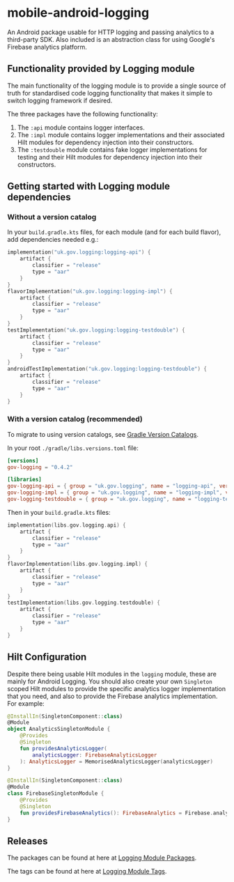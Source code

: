# mobile-android-logging

An Android package usable for HTTP logging and passing analytics to a third-party SDK. Also included
is an abstraction class for using Google's Firebase analytics platform.

## Functionality provided by Logging module

The main functionality of the logging module is to provide a single source of truth for standardised
code logging functionality that makes it simple to switch logging framework if desired.

The three packages have the following functionality:

1. The `:api` module contains logger interfaces.
2. The `:impl` module contains logger implementations and their associated Hilt modules for dependency injection into their constructors.
3. The `:testdouble` module contains fake logger implementations for testing and their Hilt modules for dependency injection into their constructors.

## Getting started with Logging module dependencies

### Without a version catalog

In your `build.gradle.kts` files, for each module (and for each build flavor), add dependencies
needed e.g.:

```kotlin
implementation("uk.gov.logging:logging-api") {
    artifact {
        classifier = "release"
        type = "aar"
    }
}
flavorImplementation("uk.gov.logging:logging-impl") {
    artifact {
        classifier = "release"
        type = "aar"
    }
}
testImplementation("uk.gov.logging:logging-testdouble") {
    artifact {
        classifier = "release"
        type = "aar"
    }
}
androidTestImplementation("uk.gov.logging:logging-testdouble") {
    artifact {
        classifier = "release"
        type = "aar"
    }
}
```

### With a version catalog (recommended)

To migrate to using version catalogs, see [Gradle Version Catalogs].

In your root `./gradle/libs.versions.toml` file:

```toml
[versions]
gov-logging = "0.4.2"

[libraries]
gov-logging-api = { group = "uk.gov.logging", name = "logging-api", version.ref = "gov-logging"}
gov-logging-impl = { group = "uk.gov.logging", name = "logging-impl", version.ref = "gov-logging"}
gov-logging-testdouble = { group = "uk.gov.logging", name = "logging-testdouble", version.ref = "gov-logging"}
```

Then in your `build.gradle.kts` files:

```kotlin
implementation(libs.gov.logging.api) {
    artifact {
        classifier = "release"
        type = "aar"
    }
}
flavorImplementation(libs.gov.logging.impl) {
    artifact {
        classifier = "release"
        type = "aar"
    }
}
testImplementation(libs.gov.logging.testdouble) {
    artifact {
        classifier = "release"
        type = "aar"
    }
}
```

## Hilt Configuration

Despite there being usable Hilt modules in the `logging` module, these are mainly for
Android Logging. You should also create your own `Singleton` scoped Hilt modules to provide the
specific analytics logger implementation that you need, and also to provide the Firebase analytics
implementation. For example:

```kotlin
@InstallIn(SingletonComponent::class)
@Module
object AnalyticsSingletonModule {
    @Provides
    @Singleton
    fun providesAnalyticsLogger(
        analyticsLogger: FirebaseAnalyticsLogger
    ): AnalyticsLogger = MemorisedAnalyticsLogger(analyticsLogger)
}

@InstallIn(SingletonComponent::class)
@Module
class FirebaseSingletonModule {
    @Provides
    @Singleton
    fun providesFirebaseAnalytics(): FirebaseAnalytics = Firebase.analytics
}
```

## Releases

The packages can be found at here at [Logging Module Packages].

The tags can be found at here at [Logging Module Tags].

[Logging Module Packages]: https://github.com/orgs/govuk-one-login/packages?repo_name=mobile-android-logging
[Logging Module Tags]: https://github.com/govuk-one-login/mobile-android-logging/tags
[Gradle Version Catalogs]: https://developer.android.com/build/migrate-to-catalogs
